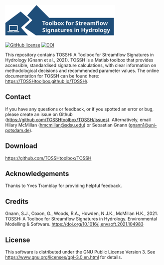 <img src="docs/images/TOSSH_logo.svg" alt="TOSSH logo" style="width:70%;" >


[![GitHub license](https://img.shields.io/badge/license-GPLv3-blue.svg)](https://github.com/TOSSHtoolbox/TOSSH/blob/master/LICENSE)
[![DOI](https://zenodo.org/badge/DOI/10.5281/zenodo.4313275.svg)](https://doi.org/10.5281/zenodo.4313275)


This repository contains TOSSH: A Toolbox for Streamflow Signatures in Hydrology (Gnann et al., 2021).
TOSSH is a Matlab toolbox that provides accessible, standardised signature calculations, with clear information on methodological decisions and recommended parameter values.
The online documentation for TOSSH can be found here: <https://TOSSHtoolbox.github.io/TOSSH/>.


## Contact
If you have any questions or feedback, or if you spotted an error or bug, please create an issue on Github 
(<a href="https://github.com/TOSSHtoolbox/TOSSH/issues" target="_blank">https://github.com/TOSSHtoolbox/TOSSH/issues</a>).
Alternatively, email Hilary McMillan (<hmcmillan@sdsu.edu>) or Sebastian Gnann (<gnann1@uni-potsdam.de>).
 
 
## Download 
<https://github.com/TOSSHtoolbox/TOSSH>
 
 
## Acknowledgements
Thanks to Yves Tramblay for providing helpful feedback.
 
 
## Credits
Gnann, S.J., Coxon, G., Woods, R.A., Howden, N.J.K., McMillan H.K., 2021. TOSSH: A Toolbox for Streamflow Signatures in Hydrology. Environmental Modelling & Software. 
<https://doi.org/10.1016/j.envsoft.2021.104983>


## License
This software is distributed under the GNU Public License Version 3.
See <a href="https://www.gnu.org/licenses/gpl-3.0.en.html" target="_blank">https://www.gnu.org/licenses/gpl-3.0.en.html</a> for details.



